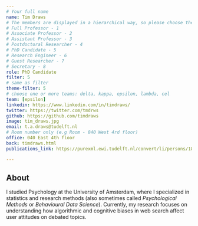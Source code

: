 ```yaml
---
# Your full name 
name: Tim Draws
# The members are displayed in a hierarchical way, so please choose the role and filter number from this list:
# Full Professor - 1
# Associate Professor - 2
# Assistant Professor - 3
# Postdoctoral Researcher - 4
# PhD Candidate - 5
# Research Engineer - 6 
# Guest Researcher - 7
# Secretary - 8
role: PhD Candidate
filter: 5
# same as filter
theme-filter: 5
# choose one or more teams: delta, kappa, epsilon, lambda, cel
team: [epsilon]
linkedin: https://www.linkedin.com/in/timdraws/
twitter: https://twitter.com/tmdrws
github: https://github.com/timdraws
image: tim_draws.jpg
email: t.a.draws@tudelft.nl
# Room number only (e.g Room - 840 West 4rd floor)
office: 040 East 4th floor
back: timdraws.html
publications_link: https://purexml.ewi.tudelft.nl/convert/li/persons/1896f280-cf88-4c01-809b-da0ffa0cee4e

---
```


## About
I studied Psychology at the University of Amsterdam, where I specialized in statistics and research methods (also sometimes called *Psychological Methods* or *Behavioural Data Science*). Currently, my research focuses on understanding how algorithmic and cognitive biases in web search affect user attitudes on debated topics.
